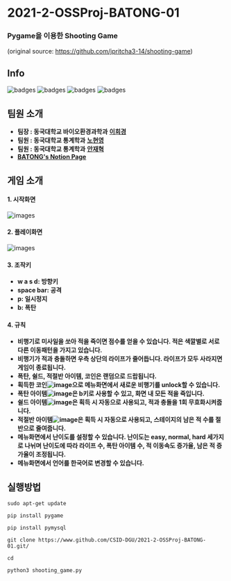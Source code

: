 # 2021-2-OSSProj-BATONG-01
### Pygame을 이용한 Shooting Game
(original source: https://github.com/jpritcha3-14/shooting-game)
## Info
![badges](https://img.shields.io/badge/license-MIT-green.svg)
![badges](https://img.shields.io/badge/OS-ubuntu-red)
![badges](https://img.shields.io/badge/python-3.8.10-blue.svg)
![badges](https://img.shields.io/badge/vscode-1.59-yellow)

## 팀원 소개
* **팀장 : 동국대학교 바이오환경과학과** [**이희경**](https://github.com/HKLeeeee)
* **팀원 : 동국대학교 통계학과** [**노현영**](https://github.com/hyunyoung0724)
* **팀원 : 동국대학교 통계학과** [**안재혁**](https://github.com/wogur311)
* [**BATONG's Notion Page**](https://www.notion.so/2021-2-OSSP-BATONG-6c798b0fa0e74f52ab13c10d03274505)
## 게임 소개
#### 1. 시작화면
![images](https://github.com/wogur311/2021-2-OSSProj-BATONG-01/blob/main/data/%EB%B0%B0%EA%B2%BD%ED%99%94%EB%A9%B4.PNG?raw=true)
#### 2. 플레이화면
![images](https://github.com/wogur311/2021-2-OSSProj-BATONG-01/blob/main/data/%ED%94%8C%EB%A0%88%EC%9D%B4%ED%99%94%EB%A9%B4.PNG?raw=true)
#### 3. 조작키
* **w a s d: 방향키**
* **space bar: 공격**
* **p: 일시정지**
* **b: 폭탄**
#### 4. 규칙
* **비행기로 미사일을 쏘아 적을 죽이면 점수를 얻을 수 있습니다. 적은 색깔별로 서로 다른 이동패턴을 가지고 있습니다.**
* **비행기가 적과 충돌하면 우측 상단의 라이프가 줄어듭니다. 라이프가 모두 사라지면 게임이 종료됩니다.**
* **폭탄, 쉴드, 적절반 아이템, 코인은 랜덤으로 드랍됩니다.** 
* **획득한 코인![image](https://github.com/wogur311/2021-2-OSSProj-BATONG-01/blob/main/data/coin.png?raw=true)으로 메뉴화면에서 새로운 비행기를 unlock할 수 있습니다.**
* **폭탄 아이템![image](https://github.com/wogur311/2021-2-OSSProj-BATONG-01/blob/main/data/bomb_powerup.png?raw=true)은 b키로 사용할 수 있고, 화면 내 모든 적을 죽입니다.**
* **쉴드 아이템![image](https://github.com/wogur311/2021-2-OSSProj-BATONG-01/blob/main/data/shield_powerup.png?raw=true)은 획득 시 자동으로 사용되고, 적과 충돌을 1회 무효화시켜줍니다.**
* **적절반 아이템![image](https://github.com/wogur311/2021-2-OSSProj-BATONG-01/blob/main/data/half_powerup.png?raw=true)은 획득 시 자동으로 사용되고, 스테이지의 남은 적 수를 절반으로 줄여줍니다.**
* **메뉴화면에서 난이도를 설정할 수 있습니다. 난이도는 easy, normal, hard 세가지로 나뉘며 난이도에 따라 라이프 수, 폭탄 아이템 수, 적 이동속도 증가율, 남은 적 증가율이 조정됩니다.**
* **메뉴화면에서 언어를 한국어로 변경할 수 있습니다.**

## 실행방법
```shell
sudo apt-get update
```
   
```shell
pip install pygame
```
   
```shell
pip install pymysql
```

```shell
git clone https://www.github.com/CSID-DGU/2021-2-OSSProj-BATONG-01.git/
```
   
```shell
cd 
```
   
```shell
python3 shooting_game.py
```

